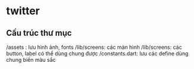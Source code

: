 # twitter 

## Cấu trúc thư mục
/assets : lưu hình ảnh, fonts
/lib/screens: các màn hình
/lib/screens: các button, label có thể dùng chung được
/constants.dart: lưu các define dùng chung biến màu sắc